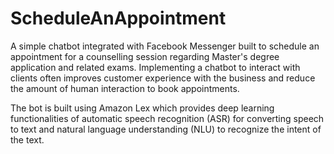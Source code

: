 # ScheduleAnAppointment
A simple chatbot integrated with Facebook Messenger built to schedule an appointment for a counselling session regarding Master's degree application and related exams.
Implementing a chatbot to interact with clients often improves customer experience with the business and reduce the amount of human interaction to book appointments. 

The bot is built using Amazon Lex which provides deep learning functionalities of automatic speech recognition (ASR) for converting speech to text and natural language understanding (NLU) to recognize the intent of the text.
